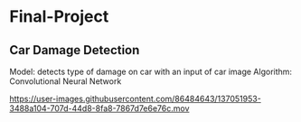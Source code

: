 # Final-Project

## Car Damage Detection

Model: detects type of damage on car with an input of car image
Algorithm: Convolutional Neural Network

https://user-images.githubusercontent.com/86484643/137051953-3488a104-707d-44d8-8fa8-7867d7e6e76c.mov

